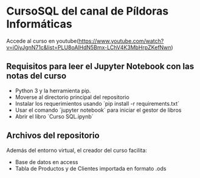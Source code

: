 # CursoSQL del canal de Píldoras Informáticas
Accede al curso en youtube(https://www.youtube.com/watch?v=iOiyJgnN71c&list=PLU8oAlHdN5Bmx-LChV4K3MbHrpZKefNwn)

## Requisitos para leer el Jupyter Notebook con las notas del curso
- Python 3 y la herramienta pip.
- Moverse al directorio principal del repositorio
- Instalar los requerimientos usando ´pip install -r requirements.txt´
- Usar el comando ´jupyter notebook´ para iniciar el gestor de libros
- Abrir el libro ´Curso SQL.ipynb´

## Archivos del repositorio
Además del entorno virtual, el creador del curso facilita:
- Base de datos en access
- Tabla de Productos y de Clientes importada en formato .ods
